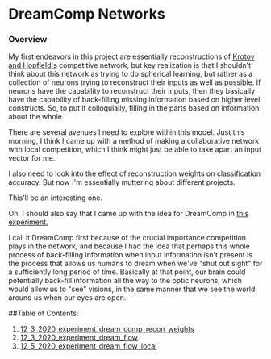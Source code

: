 # DreamComp Networks

### Overview
My first endeavors in this project are essentially reconstructions of 
[Krotov and Hopfield's](https://www.pnas.org/content/116/16/7723) competitive 
network, but key realization is that I shouldn't think about this network as trying to
do spherical learning, but rather as a collection of neurons trying to reconstruct their
inputs as well as possible. If neurons have the capability to reconstruct their 
inputs, then they basically have the capability of back-filling missing information 
based on higher level constructs.  So, to put it colloquially, filling in the parts 
based on information about the whole.  

There are several avenues I need to explore within this model. Just this morning, 
I think I came up with a method of making a collaborative network with local competition,
which I think might just be able to take apart an input vector for me.  

I also need to look into the effect of reconstruction weights on classification 
accuracy.  But now I'm essentially muttering about different projects.

This'll be an interesting one.

Oh, I should also say that I came up with the idea for DreamComp
in [this experiment.](../CompSpec%20Networks/11_30_2020_experiment_nat_comp_cookhouse)

I call it DreamComp first because of the crucial importance competition plays in 
the network, and because I had the idea that perhaps this whole process of 
back-filling information when input information isn't present is the process that
allows us humans to dream when we've "shut out sight" for a sufficiently long period of 
time.  Basically at that point, our brain could potentially back-fill information all 
the way to the optic neurons, which would allow us to "see" visions, in the same
manner that we see the world around us when our eyes are open.

##Table of Contents:
1. [12_3_2020_experiment_dream_comp_recon_weights](12_3_2020_experiment_dream_comp_recon_weights)
2. [12_3_2020_experiment_dream_flow](12_3_2020_experiment_dream_flow)
3. [12_5_2020_experiment_dream_flow_local](12_5_2020_experiment_dream_flow_local)